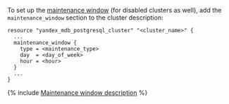 To set up the [maintenance window](../../../../managed-postgresql/concepts/maintenance.md) (for disabled clusters as well), add the `maintenance_window` section to the cluster description:

```hcl
resource "yandex_mdb_postgresql_cluster" "<cluster_name>" {
  ...
  maintenance_window {
    type = <maintenance_type>
    day  = <day_of_week>
    hour = <hour>
  }
  ...
}
```

{% include [Maintenance window description](../../terraform/maintenance-window-description.md) %}
